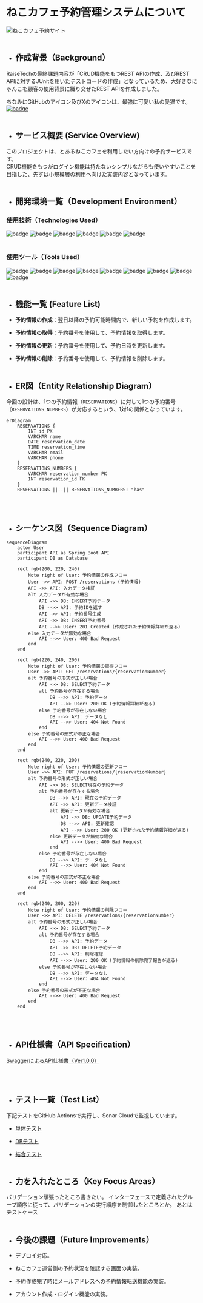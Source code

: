# ねこカフェ予約管理システムについて

![ねこカフェ予約サイト](https://github.com/user-attachments/assets/b206680f-2e73-4ac5-8124-344b3b1aa154)
<br />
<br />

- ## 作成背景（Background）

RaiseTechの最終課題内容が「CRUD機能をもつREST APIの作成、及びREST
APIに対するJUnitを用いたテストコードの作成」となっているため、大好きなにゃんこを顧客の使用背景に織り交ぜたREST
APIを作成しました。<br />

ちなみにGitHubのアイコン及びXのアイコンは、最強に可愛い私の愛猫です。[![badge](https://img.shields.io/badge/%40beginning0401（私のXアカウントに飛びます）-%23000000?style=social&logo=x)](https://x.com/beginning0401)
<br />
<br />

- ## サービス概要 (Service Overview)

このプロジェクトは、とあるねこカフェを利用したい方向けの予約サービスです。</br>
CRUD機能をもつがログイン機能は持たないシンプルながらも使いやすいことを目指した、先ずは小規模層の利用へ向けた実装内容となっています。
<br />
<br />

- ## 開発環境一覧（Development Environment）

### 使用技術（Technologies Used）

![badge](https://img.shields.io/badge/language-Java_17-%23007396)
![badge](https://img.shields.io/badge/springboot-3.2.6-%236DB33F?logo=spring)
![badge](https://img.shields.io/badge/MySQL-%234479A1?logo=mysql&logoColor=white)
![badge](https://img.shields.io/badge/MyBatis-%23DC382D?logoColor=white)
![badge](https://img.shields.io/badge/Junit5-%2325A162?logo=junit5&logoColor=white)
![badge](https://img.shields.io/badge/JSON-%23000000?logo=json&logoColor=white)
<br />
<br />

### 使用ツール（Tools Used）

![badge](https://img.shields.io/badge/Postman-%23FF6C37?logo=postman&logoColor=white)
![badge](https://img.shields.io/badge/Docker-%232496ED?logo=docker&logoColor=white)
![badge](https://img.shields.io/badge/Sonar_Cloud-%23F3702A?logo=sonarcloud&logoColor=white)
![badge](https://img.shields.io/badge/IntelliJ_IDEA-%23000000?logo=intellijidea&logoColor=white)
![badge](https://img.shields.io/badge/GitHub-%23181717?logo=github&logoColor=white)
![badge](https://img.shields.io/badge/GitHub_Actions-%232088FF?logo=githubactions&logoColor=white)
![badge](https://img.shields.io/badge/Canva-%2300C4CC?logo=canva&logoColor=white)
![badge](https://img.shields.io/badge/Swagger-%2385EA2D?logo=swagger&logoColor=white)
![badge](https://img.shields.io/badge/Shields.io-%23000000?logo=shieldsdotio&logoColor=white)
<br />
<br />

- ## 機能一覧 (Feature List)

- **予約情報の作成**：翌日以降の予約可能時間内で、新しい予約を作成します。
- **予約情報の取得**：予約番号を使用して、予約情報を取得します。
- **予約情報の更新**：予約番号を使用して、予約日時を更新します。
- **予約情報の削除**：予約番号を使用して、予約情報を削除します。
  <br />
  <br />

- ## ER図（Entity Relationship Diagram）

今回の設計は、1つの予約情報（`RESERVATIONS`）に対して1つの予約番号（`RESERVATIONS_NUMBERS`）が対応するという、1対1の関係となっています。

```mermaid
erDiagram
    RESERVATIONS {
        INT id PK
        VARCHAR name
        DATE reservation_date
        TIME reservation_time
        VARCHAR email
        VARCHAR phone
    }
    RESERVATIONS_NUMBERS {
        VARCHAR reservation_number PK
        INT reservation_id FK
    }
    RESERVATIONS ||--|| RESERVATIONS_NUMBERS: "has"
```

<br />
<br />

- ## シーケンス図（Sequence Diagram）

```mermaid
sequenceDiagram
    actor User
    participant API as Spring Boot API
    participant DB as Database

    rect rgb(200, 220, 240)
        Note right of User: 予約情報の作成フロー
        User ->> API: POST /reservations (予約情報)
        API ->> API: 入力データ検証
        alt 入力データが有効な場合
            API ->> DB: INSERT予約データ
            DB -->> API: 予約IDを返す
            API ->> API: 予約番号生成
            API ->> DB: INSERT予約番号
            API -->> User: 201 Created (作成された予約情報詳細が返る)
        else 入力データが無効な場合
            API -->> User: 400 Bad Request
        end
    end

    rect rgb(220, 240, 200)
        Note right of User: 予約情報の取得フロー
        User ->> API: GET /reservations/{reservationNumber}
        alt 予約番号の形式が正しい場合
            API ->> DB: SELECT予約データ
            alt 予約番号が存在する場合
                DB -->> API: 予約データ
                API -->> User: 200 OK (予約情報詳細が返る)
            else 予約番号が存在しない場合
                DB -->> API: データなし
                API -->> User: 404 Not Found
            end
        else 予約番号の形式が不正な場合
            API -->> User: 400 Bad Request
        end
    end

    rect rgb(240, 220, 200)
        Note right of User: 予約情報の更新フロー
        User ->> API: PUT /reservations/{reservationNumber}
        alt 予約番号の形式が正しい場合
            API ->> DB: SELECT現在の予約データ
            alt 予約番号が存在する場合
                DB -->> API: 現在の予約データ
                API ->> API: 更新データ検証
                alt 更新データが有効な場合
                    API ->> DB: UPDATE予約データ
                    DB -->> API: 更新確認
                    API -->> User: 200 OK (更新された予約情報詳細が返る)
                else 更新データが無効な場合
                    API -->> User: 400 Bad Request
                end
            else 予約番号が存在しない場合
                DB -->> API: データなし
                API -->> User: 404 Not Found
            end
        else 予約番号の形式が不正な場合
            API -->> User: 400 Bad Request
        end
    end

    rect rgb(240, 200, 220)
        Note right of User: 予約情報の削除フロー
        User ->> API: DELETE /reservations/{reservationNumber}
        alt 予約番号の形式が正しい場合
            API ->> DB: SELECT予約データ
            alt 予約番号が存在する場合
                DB -->> API: 予約データ
                API ->> DB: DELETE予約データ
                DB -->> API: 削除確認
                API -->> User: 200 OK (予約情報の削除完了報告が返る)
            else 予約番号が存在しない場合
                DB -->> API: データなし
                API -->> User: 404 Not Found
            end
        else 予約番号の形式が不正な場合
            API -->> User: 400 Bad Request
        end
    end
```

<br />
<br />

- ## API仕様書（API Specification）

[SwaggerによるAPI仕様書（Ver1.0.0）](https://ema-sakai.github.io/Assignment-10/)

<br />
<br />

- ## テスト一覧（Test List）

下記テストをGitHub Actionsで実行し、Sonar Cloudで監視しています。

- [単体テスト](src/test/java/org/example/catcafereservation/ReservationServiceTest.java)
- [DBテスト](src/test/java/org/example/catcafereservation/ReservationMapperTest.java)
- [結合テスト](src/test/java/org/example/catcafereservation/integrationtest/ReservationApiIntegrationTest.java)
  <br />
  <br />

- ## 力を入れたところ（Key Focus Areas）

バリデーション頑張ったところ書きたい。
インターフェースで定義されたグループ順序に従って、バリデーションの実行順序を制御したところとか。
あとはテストケース
<br />
<br />

- ## 今後の課題（Future Improvements）

- デプロイ対応。
- ねこカフェ運営側の予約状況を確認する画面の実装。
- 予約作成完了時にメールアドレスへの予約情報転送機能の実装。
- アカウント作成・ログイン機能の実装。
  <br />
  <br />
